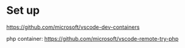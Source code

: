 # Set up
https://github.com/microsoft/vscode-dev-containers

php container:
https://github.com/microsoft/vscode-remote-try-php
